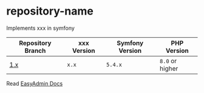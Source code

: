 # repository-name
Implements xxx in symfony

| Repository Branch | xxx       Version | Symfony Version | PHP Version     |
|-------------------|-------------------|-----------------|-----------------|
| [1.x][2]          | `x.x`             | `5.4.x`         | `8.0` or higher |


Read [EasyAdmin Docs][1]

[1]: https://symfony.com/doc/4.x/bundles/EasyAdminBundle/index.html
[2]: https://github.com/habibun/xxx/tree/x.x
